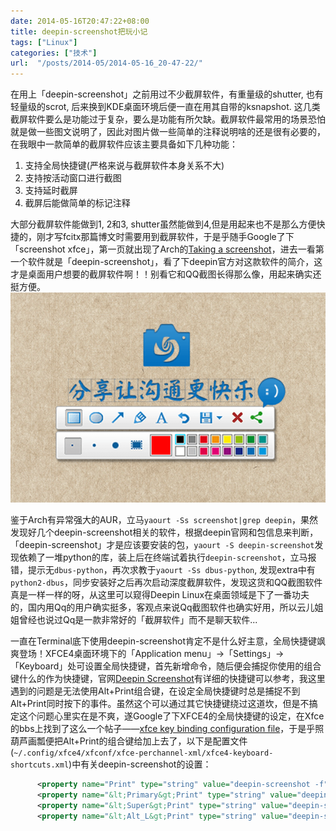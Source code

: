 ```yaml
---
date: 2014-05-16T20:47:22+08:00
title: deepin-screenshot把玩小记
tags: ["Linux"]
categories: ["技术"]
url:  "/posts/2014-05/2014-05-16_20-47-22/"
---
```


在用上「deepin-screenshot」之前用过不少截屏软件，有重量级的shutter, 也有轻量级的scrot, 后来换到KDE桌面环境后便一直在用其自带的ksnapshot. 这几类截屏软件要么是功能过于复杂，要么是功能有所欠缺。截屏软件最常用的场景恐怕就是做一些图文说明了，因此对图片做一些简单的注释说明啥的还是很有必要的，在我眼中一款简单的截屏软件应该主要具备如下几种功能：  
1. 支持全局快捷键(严格来说与截屏软件本身关系不大)  
2. 支持按活动窗口进行截图  
3. 支持延时截屏  
4. 截屏后能做简单的标记注释  

大部分截屏软件能做到1, 2和3, shutter虽然能做到4,但是用起来也不是那么方便快捷的，刚才写fcitx那篇博文时需要用到截屏软件，于是乎随手Google了下「screenshot xfce」，第一页就出现了Arch的[Taking a screenshot](https://wiki.archlinux.org/index.php/Taking_a_screenshot)，进去一看第一个软件就是「deepin-screenshot」，看了下deepin官方对这款软件的简介，这才是桌面用户想要的截屏软件啊！！别看它和QQ截图长得那么像，用起来确实还挺方便。  
![deepin-screenshot使用截图-deepin wiki](/pictures/misc/deepin-scrot-1.png)

鉴于Arch有异常强大的AUR，立马`yaourt -Ss screenshot|grep deepin`，果然发现好几个deepin-screenshot相关的软件，根据deepin官网和包信息来判断，「deepin-screenshot」才是应该要安装的包，`yaourt -S deepin-screenshot`发现依赖了一堆python的库，装上后在终端试着执行`deepin-screenshot`，立马报错，提示无`dbus-python`，再次求教于`yaourt -Ss dbus-python`, 发现extra中有`python2-dbus`，同步安装好之后再次启动深度截屏软件，发现这货和QQ截图软件真是一样一样的呀，从这里可以窥得Deepin Linux在桌面领域是下了一番功夫的，国内用Qq的用户确实挺多，客观点来说Qq截图软件也确实好用，所以云儿姐姐曾经也说过Qq是一款非常好的「截屏软件」而不是聊天软件...  

一直在Terminal底下使用deepin-screenshot肯定不是什么好主意，全局快捷键飒爽登场！XFCE4桌面环境下的「Application menu」->「Settings」->「Keyboard」处可设置全局快捷键，首先新增命令，随后便会捕捉你使用的组合键什么的作为快捷键，官网[Deepin Screenshot](http://wiki.linuxdeepin.com/index.php?title=Deepin_Screenshot)有详细的快捷键可以参考，我这里遇到的问题是无法使用Alt+Print组合键，在设定全局快捷键时总是捕捉不到Alt+Print同时按下的事件。虽然这个可以通过其它快捷键绕过这道坎，但是不搞定这个问题心里实在是不爽，遂Google了下XFCE4的全局快捷键的设定，在Xfce的bbs上找到了这么一个帖子——[xfce key binding configuration file](http://forum.xfce.org/viewtopic.php?id=6528)，于是乎照葫芦画瓢便把Alt+Print的组合键给加上去了，以下是配置文件(`~/.config/xfce4/xfconf/xfce-perchannel-xml/xfce4-keyboard-shortcuts.xml`)中有关deepin-screenshot的设置：
```xml
      <property name="Print" type="string" value="deepin-screenshot -f"/>
      <property name="&lt;Primary&gt;Print" type="string" value="deepin-screenshot -f -d 5"/>
      <property name="&lt;Super&gt;Print" type="string" value="deepin-screenshot -w"/>
      <property name="&lt;Alt_L&gt;Print" type="string" value="deepin-screenshot"/>
```